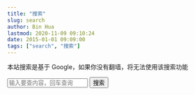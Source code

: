 ```yaml
---
title: "搜索"
slug: search
author: Bin Hua
lastmod: 2020-11-09 09:10:24
date: 2015-01-01 09:09:00
tags: ["search", "搜索"]
---
```


本站搜索是基于 Google，如果你没有翻墙，将无法使用该搜索功能

<div class="page">
    <div class="searchf">
        <form action="https://www.google.com/search" onsubmit="return dispatch()" target="_blank" class="search-form">
            <input type="search" placeholder="输入要查内容，回车查询" class="skeywords search-form" name="q" id="q" value="">
            <input name="sitesearch" type="hidden" value="tourcoder.com" />
            <input type="submit" name="submit" value="搜索" />
        </form>
    </div>
</div>

